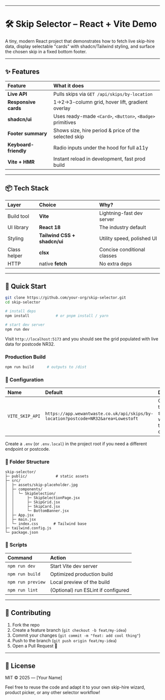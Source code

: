 
-----

# 🛠️ Skip Selector – React + Vite Demo

A tiny, modern React project that demonstrates how to fetch live skip-hire data, display selectable "cards" with shadcn/Tailwind styling, and surface the chosen skip in a fixed bottom footer.

-----

## ✨ Features

| Feature           | What it does                                  |
| :---------------- | :-------------------------------------------- |
| **Live API** | Pulls skips via `GET /api/skips/by-location`  |
| **Responsive cards** | 1→2→3-column grid, hover lift, gradient overlay |
| **shadcn/ui** | Uses ready-made `<Card>`, `<Button>`, `<Badge>` primitives |
| **Footer summary** | Shows size, hire period & price of the selected skip |
| **Keyboard-friendly** | Radio inputs under the hood for full a11y     |
| **Vite + HMR** | Instant reload in development, fast prod build |

-----

## 📦 Tech Stack

| Layer             | Choice                     | Why?                            |
| :---------------- | :------------------------- | :------------------------------ |
| Build tool        | **Vite** | Lightning-fast dev server       |
| UI library        | **React 18** | The industry default            |
| Styling           | **Tailwind CSS + shadcn/ui** | Utility speed, polished UI      |
| Class helper      | **clsx** | Concise conditional classes     |
| HTTP              | native **fetch** | No extra deps                   |

-----

## 🚀 Quick Start

```bash
git clone https://github.com/your-org/skip-selector.git
cd skip-selector

# install deps
npm install            # or pnpm install / yarn

# start dev server
npm run dev
```

Visit `http://localhost:5173` and you should see the grid populated with live data for postcode NR32.

### Production Build

```bash
npm run build      # outputs to /dist
```

### 🔧 Configuration

| Name          | Default                                                                 | Description                                                     |
| :------------ | :---------------------------------------------------------------------- | :-------------------------------------------------------------- |
| `VITE_SKIP_API` | `https://app.wewantwaste.co.uk/api/skips/by-location?postcode=NR32&area=Lowestoft` | Override the data source without touching code.                 |

Create a `.env` (or `.env.local`) in the project root if you need a different endpoint or postcode.

### 📂 Folder Structure

```
skip-selector/
├─ public/             # static assets
├─ src/
│  ├─ assets/skip-placeholder.jpg
│  ├─ components/
│  │  └─ SkipSelection/
│  │      ├─ SkipSelectionPage.jsx
│  │      ├─ SkipGrid.jsx
│  │      ├─ SkipCard.jsx
│  │      └─ BottomBanner.jsx
│  ├─ App.jsx
│  ├─ main.jsx
│  └─ index.css       # Tailwind base
├─ tailwind.config.js
└─ package.json
```

### 📝 Scripts

| Command         | Action                          |
| :-------------- | :------------------------------ |
| `npm run dev`   | Start Vite dev server           |
| `npm run build` | Optimized production build      |
| `npm run preview` | Local preview of the build      |
| `npm run lint`  | (Optional) run ESLint if configured |

-----

## 🤝 Contributing

1.  Fork the repo
2.  Create a feature branch (`git checkout -b feat/my-idea`)
3.  Commit your changes (`git commit -m "feat: add cool thing"`)
4.  Push to the branch (`git push origin feat/my-idea`)
5.  Open a Pull Request 🚀

-----

## 📜 License

MIT © 2025 — [Your Name]

Feel free to reuse the code and adapt it to your own skip-hire wizard, product picker, or any other selector workflow\!
